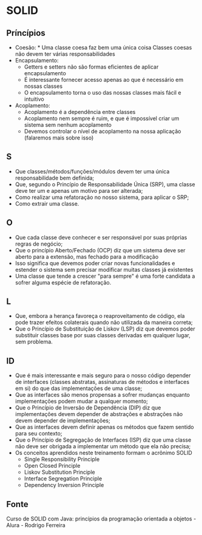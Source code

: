 # SOLID

## Príncípios

- Coesão: \* Uma classe coesa faz bem uma única coisa
  Classes coesas não devem ter várias responsabilidades
- Encapsulamento:
  - Getters e setters não são formas eficientes de aplicar encapsulamento
  - É interessante fornecer acesso apenas ao que é necessário em nossas classes
  - O encapsulamento torna o uso das nossas classes mais fácil e intuitivo
- Acoplamento:
  - Acoplamento é a dependência entre classes
  - Acoplamento nem sempre é ruim, e que é impossível criar um sistema sem nenhum acoplamento
  - Devemos controlar o nível de acoplamento na nossa aplicação (falaremos mais sobre isso)

## S

- Que classes/métodos/funções/módulos devem ter uma única responsabilidade bem definida;
- Que, segundo o Princípio de Responsabilidade Única (SRP), uma classe deve ter um e apenas um motivo para ser alterada;
- Como realizar uma refatoração no nosso sistema, para aplicar o SRP;
- Como extrair uma classe.

## O

- Que cada classe deve conhecer e ser responsável por suas próprias regras de negócio;
- Que o princípio Aberto/Fechado (OCP) diz que um sistema deve ser aberto para a extensão, mas fechado para a modificação
- Isso significa que devemos poder criar novas funcionalidades e estender o sistema sem precisar modificar muitas classes já existentes
- Uma classe que tende a crescer "para sempre" é uma forte candidata a sofrer alguma espécie de refatoração.

## L

- Que, embora a herança favoreça o reaproveitamento de código, ela pode trazer efeitos colaterais quando não utilizada da maneira correta;
- Que o Princípio de Substituição de Liskov (LSP) diz que devemos poder substituir classes base por suas classes derivadas em qualquer lugar, sem problema.

## ID

- Que é mais interessante e mais seguro para o nosso código depender de interfaces (classes abstratas, assinaturas de métodos e interfaces em si) do que das implementações de uma classe;
- Que as interfaces são menos propensas a sofrer mudanças enquanto implementações podem mudar a qualquer momento;
- Que o Princípio de Inversão de Dependência (DIP) diz que implementações devem depender de abstrações e abstrações não devem depender de implementações;
- Que as interfaces devem definir apenas os métodos que fazem sentido para seu contexto;
- Que o Princípio de Segregação de Interfaces (ISP) diz que uma classe não deve ser obrigada a implementar um método que ela não precisa;
- Os conceitos aprendidos neste treinamento formam o acrônimo SOLID
  - Single Responsibility Principle
  - Open Closed Principle
  - Liskov Substitution Principle
  - Interface Segregation Principle
  - Dependency Inversion Principle

## Fonte

Curso de
SOLID com Java: princípios da programação orientada a objetos - Alura - Rodrigo Ferreira
